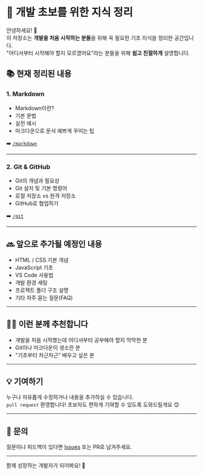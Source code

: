# 📘 개발 초보를 위한 지식 정리

안녕하세요! 👋  
이 저장소는 **개발을 처음 시작하는 분들**을 위해 꼭 필요한 기초 지식을 정리한 공간입니다.  
"어디서부터 시작해야 할지 모르겠어요"라는 분들을 위해 **쉽고 친절하게** 설명합니다.

## 📚 현재 정리된 내용

### 1. Markdown
- Markdown이란?
- 기본 문법
- 실전 예시
- 마크다운으로 문서 예쁘게 꾸미는 팁

➡️ [`/markdown`](./markdown)

---

### 2. Git & GitHub
- Git의 개념과 필요성
- Git 설치 및 기본 명령어
- 로컬 저장소 vs 원격 저장소
- GitHub로 협업하기

➡️ [`/git`](./git)

---

## 🔜 앞으로 추가될 예정인 내용

- HTML / CSS 기본 개념
- JavaScript 기초
- VS Code 사용법
- 개발 환경 세팅
- 프로젝트 폴더 구조 설명
- 기타 자주 묻는 질문(FAQ)

---

## 🙋‍♀️ 이런 분께 추천합니다

- 개발을 처음 시작했는데 어디서부터 공부해야 할지 막막한 분
- Git이나 마크다운이 생소한 분
- "기초부터 차근차근" 배우고 싶은 분

---

## 💡 기여하기

누구나 자유롭게 수정하거나 내용을 추가하실 수 있습니다.  
`pull request` 환영합니다! 초보자도 편하게 기여할 수 있도록 도와드릴게요 😊

---

## 📩 문의

질문이나 피드백이 있다면 [Issues](https://github.com/사용자명/저장소명/issues) 또는 PR로 남겨주세요.

---

함께 성장하는 개발자가 되어봐요! 🚀
